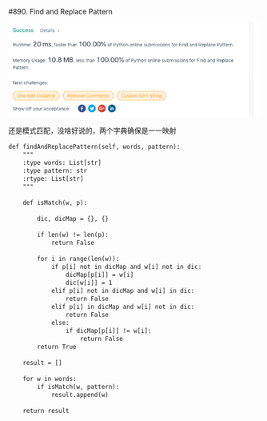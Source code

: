 #890. Find and Replace Pattern

![avatar](https://github.com/AlexQianYi/Leetcode2019Winter/blob/master/屏幕快照%202019-02-15%20下午7.18.03.png)

还是模式匹配，没啥好说的，两个字典确保是一一映射

    def findAndReplacePattern(self, words, pattern):
        """
        :type words: List[str]
        :type pattern: str
        :rtype: List[str]
        """
        
        def isMatch(w, p):
            
            dic, dicMap = {}, {}
            
            if len(w) != len(p):
                return False
            
            for i in range(len(w)):
                if p[i] not in dicMap and w[i] not in dic:
                    dicMap[p[i]] = w[i]
                    dic[w[i]] = 1
                elif p[i] not in dicMap and w[i] in dic:
                    return False
                elif p[i] in dicMap and w[i] not in dic:
                    return False
                else:
                    if dicMap[p[i]] != w[i]:
                        return False
            return True
        
        result = []
        
        for w in words:
            if isMatch(w, pattern):
                result.append(w)
                
        return result